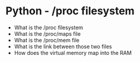 # Python - /proc filesystem
- What is the /proc filesystem
- What is the /proc/maps file
- What is the /proc/mem file
- What is the link between those two files
- How does the virtual memory map into the RAM